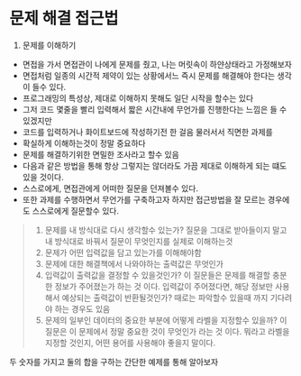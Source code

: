 # 문제 해결 접근법

1. 문제를 이해하기

- 면접을 가서 면접관이 나에게 문제를 줬고, 나는 머릿속이 하얀상태라고 가정해보자
- 면접처럼 일종의 시간적 제약이 있는 상황에서느 즉시 문제를 해결해야 한다는 생각이 들수 있다.
- 프로그래밍의 특성상, 제대로 이해하지 못해도 일단 시작을 할수는 있다
- 그저 코드 몇줄을 빨리 입력해서 짧은 시간내에 무언가를 진행한다는 느낌은 들 수 있겠지만
- 코드를 입력하거나 화이트보드에 작성하기전 한 걸음 물러서서 직면한 과제를
- 확실하게 이해하는것이 정말 중요하다
- 문제를 해결하기위한 면밀한 조사라고 할수 있음
- 다음과 같은 방법을 통해 항상 그렇지는 않더라도 가끔 제대로 이해하게 되는 떄도 있을 것이다.
- 스스로에게, 면접관에게 어떠한 질문을 던져볼수 있다.
- 또한 과제를 수행하면서 무언가를 구축하고자 하지만 접근방법을 잘 모르는 경우에도 스스로에게 질문할수 있다.

> 1. 문제를 내 방식대로 다시 생각할수 있는가?
>    질문을 그대로 받아들이지 말고 내 방식대로 바꿔서 질문이 무엇인지를 실제로 이해하는것
> 2. 문제가 어떤 입력값을 담고 있는가를 이해해야함
> 3. 문제에 대한 해결책에서 나와야하는 출력값은 무엇인가
> 4. 입력값이 출력값을 결정할 수 있을것인가?
>    이 질문들은 문제를 해결할 충분한 정보가 주어졌는가 하는 것 이다.
>    입력값이 주어졌다면, 해당 정보만 사용해서 예상되는 출력값이 반환될것인가?
>    때로는 파악할수 있을때 까지 기다려야 하는 경우도 있음
> 5. 문제의 일부인 데이터의 중요한 부분에 어떻게 라벨을 지정할수 있을까?
>    이 질문은 이 문제에서 정말 중요한 것이 무엇인가 라는 것 이다.
>    뭐라고 라벨을 지정할 것인지, 어떤 용어를 사용해야 좋을지 말이다.

두 숫자를 가지고 둘의 합을 구하는 간단한 예제를 통해 알아보자
